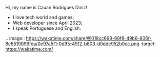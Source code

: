 Hi, my name is Cauan Rodrigues Diniz!

* I love tech world and games;
* Web developer since April 2023;
* I speak Portuguese and English.

.. image:: https://wakatime.com/share/@018cc699-68f8-49b6-806f-8e6519096fda/0e97a5f1-0d95-49f2-b803-d0dde952b0ec.png
    :target: https://wakatime.com/

